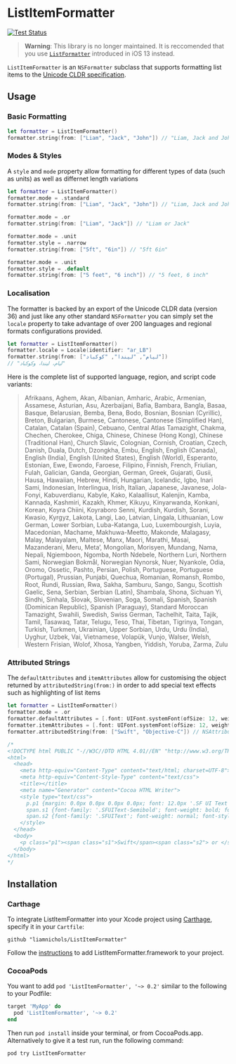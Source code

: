 #  ListItemFormatter

[![Test Status](https://github.com/liamnichols/swift-fixture/workflows/Tests/badge.svg)](https://github.com/liamnichols/ListItemFormatter/actions/workflows/ci.yml)

> **Warning**: This library is no longer maintained. It is reccomended that you use [`ListFormatter`](https://developer.apple.com/documentation/foundation/listformatter) introduced in iOS 13 instead.

`ListItemFormatter` is an `NSFormatter` subclass that supports formatting list items to the [Unicode CLDR specification](https://www.unicode.org/reports/tr35/tr35-general.html#ListPatterns).

## Usage

### Basic Formatting

```swift
let formatter = ListItemFormatter()
formatter.string(from: ["Liam", "Jack", "John"]) // "Liam, Jack and John"
```

### Modes & Styles

A `style` and `mode` property allow formatting for different types of data (such as units) as well as differnet length variations

```swift
let formatter = ListItemFormatter()
formatter.mode = .standard
formatter.string(from: ["Liam", "Jack", "John"]) // "Liam, Jack and John"

formatter.mode = .or
formatter.string(from: ["Liam", "Jack"]) // "Liam or Jack"

formatter.mode = .unit
formatter.style = .narrow
formatter.string(from: ["5ft", "6in"]) // "5ft 6in"

formatter.mode = .unit
formatter.style = .default
formatter.string(from: ["5 feet", "6 inch"]) // "5 feet, 6 inch"
```

### Localisation

The formatter is backed by an export of the Unicode CLDR data (version 36) and just like any other standard `NSFormatter` you can simply set the `locale` property to take advantage of over 200 languages and regional formats configurations provided.

```swift
let formatter = ListItemFormatter()
formatter.locale = Locale(identifier: "ar_LB")
formatter.string(from: ["ليام", "ليندا", "كوكباد"])
// "ليام، ليندا، وكوكباد"
```

Here is the complete list of supported language, region, and script code variants:

> Afrikaans, Aghem, Akan, Albanian, Amharic, Arabic, Armenian, Assamese, Asturian, Asu, Azerbaijani, Bafia, Bambara, Bangla, Basaa, Basque, Belarusian, Bemba, Bena, Bodo, Bosnian, Bosnian (Cyrillic), Breton, Bulgarian, Burmese, Cantonese, Cantonese (Simplified Han), Catalan, Catalan (Spain), Cebuano, Central Atlas Tamazight, Chakma, Chechen, Cherokee, Chiga, Chinese, Chinese (Hong Kong), Chinese (Traditional Han), Church Slavic, Colognian, Cornish, Croatian, Czech, Danish, Duala, Dutch, Dzongkha, Embu, English, English (Canada), English (India), English (United States), English (World), Esperanto, Estonian, Ewe, Ewondo, Faroese, Filipino, Finnish, French, Friulian, Fulah, Galician, Ganda, Georgian, German, Greek, Gujarati, Gusii, Hausa, Hawaiian, Hebrew, Hindi, Hungarian, Icelandic, Igbo, Inari Sami, Indonesian, Interlingua, Irish, Italian, Japanese, Javanese, Jola-Fonyi, Kabuverdianu, Kabyle, Kako, Kalaallisut, Kalenjin, Kamba, Kannada, Kashmiri, Kazakh, Khmer, Kikuyu, Kinyarwanda, Konkani, Korean, Koyra Chiini, Koyraboro Senni, Kurdish, Kurdish, Sorani, Kwasio, Kyrgyz, Lakota, Langi, Lao, Latvian, Lingala, Lithuanian, Low German, Lower Sorbian, Luba-Katanga, Luo, Luxembourgish, Luyia, Macedonian, Machame, Makhuwa-Meetto, Makonde, Malagasy, Malay, Malayalam, Maltese, Manx, Maori, Marathi, Masai, Mazanderani, Meru, Metaʼ, Mongolian, Morisyen, Mundang, Nama, Nepali, Ngiemboon, Ngomba, North Ndebele, Northern Luri, Northern Sami, Norwegian Bokmål, Norwegian Nynorsk, Nuer, Nyankole, Odia, Oromo, Ossetic, Pashto, Persian, Polish, Portuguese, Portuguese (Portugal), Prussian, Punjabi, Quechua, Romanian, Romansh, Rombo, Root, Rundi, Russian, Rwa, Sakha, Samburu, Sango, Sangu, Scottish Gaelic, Sena, Serbian, Serbian (Latin), Shambala, Shona, Sichuan Yi, Sindhi, Sinhala, Slovak, Slovenian, Soga, Somali, Spanish, Spanish (Dominican Republic), Spanish (Paraguay), Standard Moroccan Tamazight, Swahili, Swedish, Swiss German, Tachelhit, Taita, Tajik, Tamil, Tasawaq, Tatar, Telugu, Teso, Thai, Tibetan, Tigrinya, Tongan, Turkish, Turkmen, Ukrainian, Upper Sorbian, Urdu, Urdu (India), Uyghur, Uzbek, Vai, Vietnamese, Volapük, Vunjo, Walser, Welsh, Western Frisian, Wolof, Xhosa, Yangben, Yiddish, Yoruba, Zarma, Zulu

### Attributed Strings

The `defaultAttributes` and `itemAttributes` allow for customising the object returned by `attributedString(from:)` in order to add special text effects such as highlighting of list items

```swift
let formatter = ListItemFormatter()
formatter.mode = .or
formatter.defaultAttributes = [.font: UIFont.systemFont(ofSize: 12, weight: .regular)]
formatter.itemAttributes = [.font: UIFont.systemFont(ofSize: 12, weight: .semibold)]
formatter.attributedString(from: ["Swift", "Objective-C"]) // NSAttributedString

/*
<!DOCTYPE html PUBLIC "-//W3C//DTD HTML 4.01//EN" "http://www.w3.org/TR/html4/strict.dtd">
<html>
  <head>
    <meta http-equiv="Content-Type" content="text/html; charset=UTF-8">
    <meta http-equiv="Content-Style-Type" content="text/css">
    <title></title>
    <meta name="Generator" content="Cocoa HTML Writer">
    <style type="text/css">
      p.p1 {margin: 0.0px 0.0px 0.0px 0.0px; font: 12.0px '.SF UI Text'}
      span.s1 {font-family: '.SFUIText-Semibold'; font-weight: bold; font-style: normal; font-size: 12.00pt}
      span.s2 {font-family: '.SFUIText'; font-weight: normal; font-style: normal; font-size: 12.00pt}
    </style>
  </head>
  <body>
    <p class="p1"><span class="s1">Swift</span><span class="s2"> or </span><span class="s1">Objective-C</span></p>
  </body>
</html>
*/
```

## Installation

### Carthage

To integrate ListItemFormatter into your Xcode project using [Carthage](https://github.com/Carthage/Carthage), specify it in your `Cartfile`:

```
github "liamnichols/ListItemFormatter"
```

Follow the [instructions](https://github.com/Carthage/Carthage#quick-start) to add ListItemFormatter.framework to your project.

### CocoaPods

You want to add `pod 'ListItemFormatter', '~> 0.2'` similar to the following to your Podfile:

```ruby
target 'MyApp' do
  pod 'ListItemFormatter', '~> 0.2'
end
```

Then run `pod install` inside your terminal, or from CocoaPods.app. Alternatively to give it a test run, run the following command:

```sh
pod try ListItemFormatter
```
